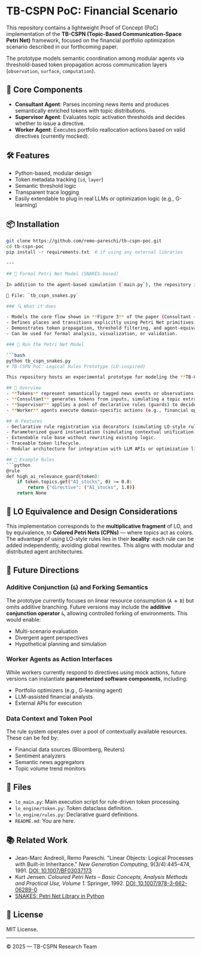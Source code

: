 
# TB-CSPN PoC: Financial Scenario

This repository contains a lightweight Proof of Concept (PoC) implementation of the **TB-CSPN (Topic-Based Communication-Space Petri Net)** framework, focused on the financial portfolio optimization scenario described in our forthcoming paper.

The prototype models semantic coordination among modular agents via threshold-based token propagation across communication layers (`observation`, `surface`, `computation`).

## 🧠 Core Components

- **Consultant Agent**: Parses incoming news items and produces semantically enriched tokens with topic distributions.
- **Supervisor Agent**: Evaluates topic activation thresholds and decides whether to issue a directive.
- **Worker Agent**: Executes portfolio reallocation actions based on valid directives (currently mocked).

## 🛠️ Features

- Python-based, modular design
- Token metadata tracking (`id`, `layer`)
- Semantic threshold logic
- Transparent trace logging
- Easily extendable to plug in real LLMs or optimization logic (e.g., G-learning)

## 📦 Installation

```bash
git clone https://github.com/remo-pareschi/tb-cspn-poc.git
cd tb-cspn-poc
pip install -r requirements.txt  # if using any external libraries

---

## 🧩 Formal Petri Net Model (SNAKES-based)

In addition to the agent-based simulation (`main.py`), the repository includes a **Petri Net formalization** of the TB-CSPN logic using the [SNAKES library](https://snakes.ibisc.univ-evry.fr/).

📄 File: `tb_cspn_snakes.py`

### 🔍 What it does

- Models the core flow shown in **Figure 3** of the paper (Consultant → Supervisor → Worker).
- Defines places and transitions explicitly using Petri Net primitives.
- Demonstrates token propagation, threshold filtering, and agent-equivalent logic.
- Can be used for formal analysis, visualization, or validation.

### 🧪 Run the Petri Net Model

```bash
python tb_cspn_snakes.py
# TB-CSPN PoC: Logical Rules Prototype (LO-inspired)

This repository hosts an experimental prototype for modeling the **TB-CSPN (Topic-Based Communication-Space Petri Net)** logic layer using **Linear Logic-style rules**, inspired by the **LO (Linear Objects)** formalism. This version focuses on **rule-based semantic coordination** and **relevance-driven agent execution**, illustrating how a logical substrate could govern multi-agent decision processes.

## 🧠 Overview
- **Tokens** represent semantically tagged news events or observations, annotated with topic weights.
- **Consultant** generates tokens from inputs, simulating a topic extractor (e.g., LLM or topic model).
- **Supervisor** applies a pool of declarative rules (guards) to decide whether action should be triggered.
- **Worker** agents execute domain-specific actions (e.g., financial optimization) when directives are fired.

## ⚙️ Features
- Declarative rule registration via decorators (simulating LO-style rules).
- Parameterized guard instantiation (simulating contextual unification).
- Extendable rule base without rewriting existing logic.
- Traceable token lifecycle.
- Modular architecture for integration with LLM APIs or optimization libraries (e.g., G-learning).

## 🧪 Example Rules
```python
@rule
def high_ai_relevance_guard(token):
    if token.topics.get("AI_stocks", 0) >= 0.8:
        return {"directive": ("AI_stocks", 1.0)}
    return None
```

## 🧩 LO Equivalence and Design Considerations
This implementation corresponds to the **multiplicative fragment** of LO, and by equivalence, to **Colored Petri Nets (CPNs)** — where topics act as colors. The advantage of using LO-style rules lies in their **locality**: each rule can be added independently, avoiding global rewrites. This aligns with modular and distributed agent architectures.

## 🔄 Future Directions

### Additive Conjunction (`&`) and Forking Semantics
The prototype currently focuses on linear resource consumption (`A ⊗ B`) but omits additive branching. Future versions may include the **additive conjunction operator** `&`, allowing controlled forking of environments. This would enable:
- Multi-scenario evaluation
- Divergent agent perspectives
- Hypothetical planning and simulation

### Worker Agents as Action Interfaces
While workers currently respond to directives using mock actions, future versions can instantiate **parameterized software components**, including:
- Portfolio optimizers (e.g., G-learning agent)
- LLM-assisted financial analysts
- External APIs for execution

### Data Context and Token Pool
The rule system operates over a pool of contextually available resources. These can be fed by:
- Financial data sources (Bloomberg, Reuters)
- Sentiment analyzers
- Semantic news aggregators
- Topic volume trend monitors

## 📂 Files
- `lo_main.py`: Main execution script for rule-driven token processing.
- `lo_engine/token.py`: Token dataclass definition.
- `lo_engine/rules.py`: Declarative guard definitions.
- `README.md`: You are here.

## 📚 Related Work
- Jean-Marc Andreoli, Remo Pareschi. "Linear Objects: Logical Processes with Built-in Inheritance." *New Generation Computing*, 9(3/4):445–474, 1991. [DOI: 10.1007/BF03037173](https://doi.org/10.1007/BF03037173)
- Kurt Jensen. *Coloured Petri Nets – Basic Concepts, Analysis Methods and Practical Use, Volume 1*. Springer, 1992. [DOI: 10.1007/978-3-662-06289-0](https://doi.org/10.1007/978-3-662-06289-0)
- [SNAKES: Petri Net Library in Python](https://snakes.ibisc.univ-evry.fr)

## 📜 License
MIT License.

---
© 2025 — TB-CSPN Research Team
